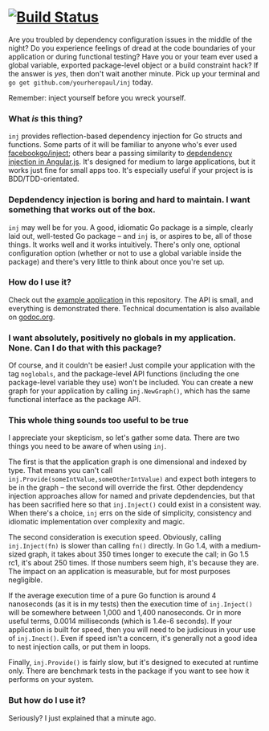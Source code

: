 [![Build Status](https://travis-ci.org/yourheropaul/inj.svg?branch=master)](https://travis-ci.org/yourheropaul/inj)
======

Are you troubled by dependency configuration issues in the middle of the night? Do you experience feelings of dread at the code boundaries of your application or during functional testing? Have you or your team ever used a global variable, exported package-level object or a build constraint hack? If the answer is *yes*, then don't wait another minute. Pick up your terminal and `go get github.com/yourheropaul/inj` today.

Remember: inject yourself before you wreck yourself.

### What *is* this thing?

`inj` provides reflection-based dependency injection for Go structs and functions. Some parts of it will be familiar to anyone who's ever used [facebookgo/inject](https://github.com/facebookgo/inject); others bear a passing similarity to [depdendency injection in Angular.js](https://docs.angularjs.org/guide/di).  It's designed for medium to large applications, but it works just fine for small apps too. It's especially useful if your project is is BDD/TDD-orientated.

### Depdendency injection is boring and hard to maintain. I want something that works out of the box.

`inj` may well be for you. A good, idiomatic Go package is a simple, clearly laid out, well-tested Go package – and `inj` is, or aspires to be, all of those things. It works well and it works intuitively. There's only one, optional configuration option (whether or not to use a global variable inside the package) and there's very little to think about once you're set up.

### How do I use it?

Check out the [example application](http://github.com/yourheropaul/inj/example) in this repository. The API is small, and everything is demonstrated there. Technical documentation is also available on [godoc.org](https://godoc.org/github.com/yourheropaul/inj).

### I want absolutely, positively no globals in my application. None. Can I do that with this package?

Of course, and it couldn't be easier! Just compile your application with the tag `noglobals`, and the package-level API functions (including the one package-level variable they use) won't be included. You can create a new graph for your application by calling `inj.NewGraph()`, which has the same functional interface as the package API.

### This whole thing sounds too useful to be true

I appreciate your skepticism, so let's gather some data. There are two things you need to be aware of when using `inj`.

The first is that the application graph is one dimensional and indexed by type. That means you can't call `inj.Provide(someIntValue,someOtherIntValue)` and expect both integers to be in the graph – the second will override the first. Other depdendency injection approaches allow for named  and private depdendencies, but that has been sacrified here so that `inj.Inject()` could exist in a consistent way. When there's a choice, `inj` errs on the side of simplicity, consistency and idiomatic implementation over complexity and magic.

The second consideration is execution speed. Obviously, calling `inj.Inject(fn)` is slower than calling `fn()` directly. In Go 1.4, with a medium-sized graph, it takes about 350 times longer to execute the call; in Go 1.5 rc1, it's about 250 times. If those numbers seem high, it's because they are. The impact on an application is measurable, but for most purposes negligible. 

If the average execution time of a pure Go function is around 4 nanoseconds (as it is in my tests) then the execution time of `inj.Inject()` will be somewhere between 1,000 and 1,400 nanoseconds. Or in more useful terms, 0.0014 milliseconds (which is 1.4e-6 seconds). If your application is built for speed, then you will need to be judicious in your use of `inj.Inect()`. Even if speed isn't a concern, it's generally not a good idea to nest injection calls, or put them in loops.

Finally, `inj.Provide()` is fairly slow, but it's designed to executed at runtime only. There are benchmark tests in the package if you want to see how it performs on your system.

### But how do I use it?

Seriously? I just explained that a minute ago.
